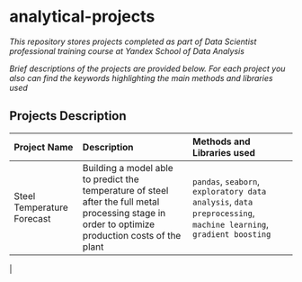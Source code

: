 # analytical-projects

*This repository stores projects completed as part of Data Scientist professional training course at Yandex School of Data Analysis*

*Brief descriptions of the projects are provided below. For each project you also can find the keywords highlighting the main methods and libraries used*

## Projects Description

| Project Name | Description | Methods and Libraries used | 
| :---------------------- | :---------------------- | :---------------------- |
| Steel Temperature Forecast | Building a model able to predict the temperature of steel after the full metal processing stage in order to optimize production costs of the plant| `pandas`, `seaborn`, `exploratory data analysis`, `data preprocessing`, `machine learning`, `gradient boosting`
 |

